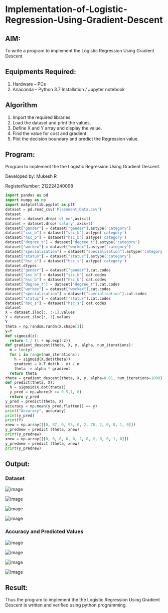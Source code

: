 # Implementation-of-Logistic-Regression-Using-Gradient-Descent

## AIM:
To write a program to implement the Logistic Regression Using Gradient Descent

## Equipments Required:
1. Hardware – PCs
2. Anaconda – Python 3.7 Installation / Jupyter notebook

## Algorithm
1. Import the required libraries.
2. Load the dataset and print the values.
3. Define X and Y array and display the value.
4. Find the value for cost and gradient.
5. Plot the decision boundary and predict the Regression value.

## Program:
Program to implement the the Logistic Regression Using Gradient Descent.

Developed by: Mukesh R

RegisterNumber: 212224240098

```python
import pandas as pd
import numpy as np
import matplotlib.pyplot as plt
dataset = pd.read_csv('Placement_Data.csv')
dataset
dataset = dataset.drop('sl_no',axis=1)
dataset = dataset.drop('salary',axis=1)
dataset["gender"] = dataset["gender"].astype('category')
dataset["ssc_b"] = dataset["ssc_b"].astype('category')
dataset["hsc_b"] = dataset["hsc_b"].astype('category')
dataset["degree_t"] = dataset["degree_t"].astype('category')
dataset["workex"] = dataset["workex"].astype('category')
dataset["specialisation"] = dataset["specialisation"].astype('category')
dataset["status"] = dataset["status"].astype('category')
dataset["hsc_s"] = dataset["hsc_s"].astype('category')
dataset.dtypes
dataset["gender"] = dataset["gender"].cat.codes
dataset["ssc_b"] = dataset["ssc_b"].cat.codes
dataset["hsc_b"] = dataset["hsc_b"].cat.codes
dataset["degree_t"] = dataset["degree_t"].cat.codes
dataset["workex"] = dataset["workex"].cat.codes
dataset["specialisation"] = dataset["specialisation"].cat.codes
dataset["status"] = dataset["status"].cat.codes
dataset["hsc_s"] = dataset["hsc_s"].cat.codes
dataset
X = dataset.iloc[:, :-1].values
Y = dataset.iloc[:,-1].values
Y
theta = np.random.randn(X.shape[1])
y=Y
def sigmoid(z):
  return 1 / (1 + np.exp(-z))
def gradient_descent(theta, X, y, alpha, num_iterations):
  m = len(y)
  for i in range(num_iterations):
    h = sigmoid(X.dot(theta))
    gradient = X.T.dot(h - y) / m
    theta -= alpha * gradient
  return theta
theta = gradient_descent(theta, X, y, alpha=0.01, num_iterations=1000)
def predict(theta, X):
  h = sigmoid(X.dot(theta))
  y_pred = np.where(h >= 0.5,1, 0)
  return y_pred
y_pred = predict(theta, X)
accuracy = np.mean(y_pred.flatten() == y)
print("Accuracy", accuracy)
print(y_pred)
print(Y)
xnew = np.array([[0, 87, 0, 95, 0, 2, 78, 2, 0, 0, 1, 0]])
y_prednew = predict (theta, xnew)
print(y_prednew)
xnew = np.array([[0, 0, 0, 0, 0, 2, 8, 2, 0, 0, 1, 0]])
y_prednew = predict (theta, xnew)
print(y_prednew)
```

## Output:
### Dataset
![image](https://github.com/user-attachments/assets/b961060c-5d03-48ea-b95b-098296957b68)

![image](https://github.com/user-attachments/assets/bc9f4cab-557f-4ab0-ac46-40e892f87fe2)

![image](https://github.com/user-attachments/assets/d0af1de0-1f6d-45da-84f0-9d136ae018b7)

![image](https://github.com/user-attachments/assets/9186cc6b-6f75-4f7d-8ed4-e281d818c91c)


### Accuracy and Predicted Values
![image](https://github.com/user-attachments/assets/f36bb661-ef05-408d-929d-38f01faf606a)

![image](https://github.com/user-attachments/assets/02ca314a-5886-412f-821a-160820bdec0c)

![image](https://github.com/user-attachments/assets/4c539393-8957-4766-8655-86ac7ea18ef7)

![image](https://github.com/user-attachments/assets/0a0f17b5-3ea1-4d6c-aa81-0100d35bae6e)

## Result:
Thus the program to implement the the Logistic Regression Using Gradient Descent is written and verified using python programming.

